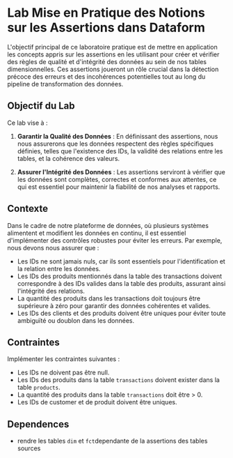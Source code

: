# Lab Mise en Pratique des Notions sur les Assertions dans Dataform
L'objectif principal de ce laboratoire pratique est de mettre en application les concepts appris sur les assertions en les utilisant pour créer et vérifier des règles de qualité et d'intégrité des données au sein de nos tables dimensionnelles. Ces assertions joueront un rôle crucial dans la détection précoce des erreurs et des incohérences potentielles tout au long du pipeline de transformation des données.

## Objectif du Lab
Ce lab vise à :

1. **Garantir la Qualité des Données** : En définissant des assertions, nous nous assurerons que les données respectent des règles spécifiques définies, telles que l'existence des IDs, la validité des relations entre les tables, et la cohérence des valeurs.

2. **Assurer l'Intégrité des Données** : Les assertions serviront à vérifier que les données sont complètes, correctes et conformes aux attentes, ce qui est essentiel pour maintenir la fiabilité de nos analyses et rapports.

## Contexte
Dans le cadre de notre plateforme de données, où plusieurs systèmes alimentent et modifient les données en continu, il est essentiel d'implémenter des contrôles robustes pour éviter les erreurs. Par exemple, nous devons nous assurer que :

* Les IDs ne sont jamais nuls, car ils sont essentiels pour l'identification et la relation entre les données.
* Les IDs des produits mentionnés dans la table des transactions doivent correspondre à des IDs valides dans la table des produits, assurant ainsi l'intégrité des relations.
* La quantité des produits dans les transactions doit toujours être supérieure à zéro pour garantir des données cohérentes et valides.
* Les IDs des clients et des produits doivent être uniques pour éviter toute ambiguïté ou doublon dans les données.
## Contraintes
Implémenter les contraintes suivantes :
* Les IDs ne doivent pas être null.
* Les IDs des produits dans la table `transactions` doivent exister dans la table `products`.
* La quantité des produits dans la table `transactions` doit être > 0.
* Les IDs de customer et de produit doivent être uniques.

## Dependences
* rendre les tables `dim` et `fct`dependante de la assertions des tables sources